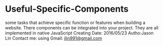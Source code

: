# Useful-Specific-Components
some tasks that achieve specific function or features when building a website.
There components can be integrated into your project. They are all implemented in native JavaScript
Creating Date: 2016/05/23
Autho:Jason Lin 
Contact me: using Gmail: jlin991@gmail.com



